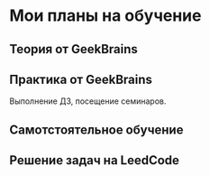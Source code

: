 # Мои планы на обучение

## Теория от GeekBrains

## Практика от GeekBrains
Выполнение ДЗ, посещение семинаров.
## Самотстоятельное обучение

## Решение задач на LeedCode